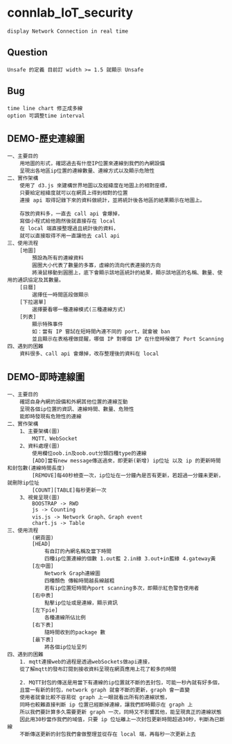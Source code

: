 # connlab_IoT_security
	display Network Connection in real time

## Question
	Unsafe 的定義 目前訂 width >= 1.5 就顯示 Unsafe
## Bug
	time line chart 修正成多線
	option 可調整time interval

## DEMO-歷史連線圖
	一、主要目的	
		用地圖的形式，確認過去有什麼IP位置來連線到我們的內網設備
		呈現出各地區ip位置的連線數量、連線方式以及顯示危險性
	二、實作架構
		使用了 d3.js 來建構世界地圖以及經緯度在地圖上的相對座標，
		只要給定經緯度就可以在網頁上得到相對的位置
		連接 api 取得記錄下來的資料做統計，並將統計後各地區的結果顯示在地圖上。
		
		存放的資料多，一直去 call api 會爆掉，
		寫個小程式給他跑然後就直接存在 local
		在 local 端直接整理過且統計後的資料，
		就可以直接取得不用一直讓他去 call api
	三、使用流程
		[地圖]
			預設為所有的連線資料
			圓圈大小代表了數量的多寡，虛線的流向代表連接的方向
			將滑鼠移動到圓圈上，底下會顯示該地區統計的結果，顯示該地區的名稱、數量、使用的通訊協定及其數量。
		[日曆]
			選擇任一時間區段做顯示
		[下拉選單]
			選擇要看哪一種連線模式(三種連線方式)
		[列表]
			顯示特殊事件
			如：當有 IP 嘗試在短時間內連不同的 port，就會被 ban
			並且顯示在表格裡做提醒，哪個 IP 對哪個 IP 在什麼時候做了 Port Scanning
	四、遇到的困難 
		資料很多、call api 會爆掉，改存整理後的資料在 local
## DEMO-即時連線圖
	一、主要目的
		確認自身內網的設備和外網其他位置的連線互動
		呈現各個ip位置的資訊、連線時間、數量、危險性
		能即時發現有危險性的連線
	二、實作架構
		1、主要架構(圖)
			MQTT、WebSocket
		2、資料處理(圖)
			使用欄位oob.in及oob.out分類四種type的連線
			[ADD]當有new message傳送過來，即更新(新增) ip位址 以及 ip 的更新時間和封包數(連線時間長度)
			[REMOVE]每40秒檢查一次，ip位址在一分鐘內是否有更新，若超過一分鐘未更新，就刪除ip位址 
			[COUNT][TABLE]每秒更新一次
		3、視覺呈現(圖)
			BOOSTRAP -> RWD
			js -> Counting
			vis.js -> Network Graph、Graph event
			chart.js -> Table
	三、使用流程
			(網頁圖)
			[HEAD]
				有自訂的內網名稱及當下時間
				四種ip位置連線的個數 1.out藍 2.in綠 3.out+in藍綠 4.gateway黃
			[左中圖]
				Network Graph連線圖 
				四種顏色 傳輸時間越長線越粗
				若有ip位置短時間內port scanning多次，即顯示紅色警告使用者
			[右中表]
				點擊ip位址或是連線，顯示資訊
			[左下pie]
				各種連線所佔比例
			[右下表]
				隨時間收到的package 數	
			[最下表]
				將各個ip位址呈列
	四、遇到的困難
		1. mqtt連接web的過程是透過webSockets做api連接，
		從了解mqtt的發布訂閱到接收資料呈現在網頁應用上花了較多的時間

		2. MQTT封包的傳送是用當下有連線的ip位置就不斷的丟封包，可能一秒內就有好多個，
		且當一有新的封包，network graph 就會不斷的更新，graph 會一直變
		使用者就會比較不容易從 graph 上一眼就看出所有的連線狀態，
		同時也較難直接判斷 ip 位置已經斷掉連線，讓我們即時顯示在 graph 上
		所以我們要計算多久需要更新 graph 一次，同時又不影響其他，能呈現真正的連線狀態
		因此用30秒當作我們的域值，只要 ip 位址離上一次封包更新時間超過30秒，判斷為已斷線
		不斷傳送更新的封包我們會做整理並從存在 local 端，再每秒一次更新上去
	
